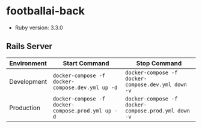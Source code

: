 # footballai-back

* Ruby version: 3.3.0

## Rails Server

| Environment | Start Command                                 | Stop Command                             |
|-------------|-----------------------------------------------|------------------------------------------|
| Development | `docker-compose -f docker-compose.dev.yml up -d`   | `docker-compose -f docker-compose.dev.yml down -v` |
| Production  | `docker-compose -f docker-compose.prod.yml up -d`  | `docker-compose -f docker-compose.prod.yml down -v` |
